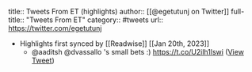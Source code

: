 title:: Tweets From ET (highlights)
author:: [[@egetutunj on Twitter]]
full-title:: "Tweets From ET"
category:: #tweets
url:: https://twitter.com/egetutunj

- Highlights first synced by [[Readwise]] [[Jan 20th, 2023]]
	- @aaditsh @dvassallo 's small bets :)                             https://t.co/U2ilh1lswi ([View Tweet](https://twitter.com/egetutunj/status/1616131245012029452))